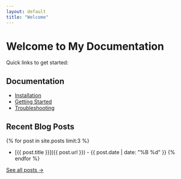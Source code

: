 ```yaml
---
layout: default
title: "Welcome"
---
```


# Welcome to My Documentation

Quick links to get started:

## Documentation
- [Installation](/docs/installation)
- [Getting Started](/docs/getting-started)
- [Troubleshooting](/docs/troubleshooting)

## Recent Blog Posts
{% for post in site.posts limit:3 %}
- [{{ post.title }}]({{ post.url }}) - {{ post.date | date: "%B %d" }}
{% endfor %}

[See all posts →](/blog/)